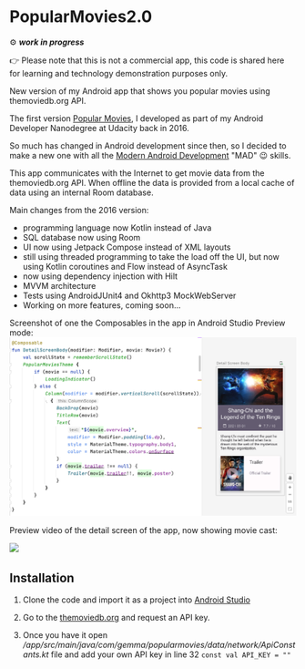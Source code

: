 # PopularMovies2.0

:gear: **_work in progress_** 

:point_right: Please note that this is not a commercial app, this code is shared here for learning and technology demonstration purposes only.

New version of my Android app that shows you popular movies using themoviedb.org API.

The first version [Popular Movies](https://github.com/GemmaLaraSavill/PopularMovies#readme), I developed as part of my Android Developer Nanodegree at Udacity back in 2016. 

So much has changed in Android development since then, so I decided to make a new one with all the [Modern Android Development](https://developer.android.com/series/mad-skills) "MAD" :wink: skills.

This app communicates with the Internet to get movie data from the themoviedb.org API. 
When offline the data is provided from a local cache of data using an internal Room database.

Main changes from the 2016 version:

- programming language now Kotlin instead of Java
- SQL database now using Room
- UI now using Jetpack Compose instead of XML layouts
- still using threaded programming to take the load off the UI, but now using Kotlin coroutines and Flow instead of AsyncTask
- now using dependency injection with Hilt
- MVVM architecture
- Tests using AndroidJUnit4 and Okhttp3 MockWebServer
- Working on more features, coming soon...

Screenshot of one the Composables in the app in Android Studio Preview mode:
![Preview of Movie detail screen body](./github/movie-detail-screen-UI-compose-preview.png)

Preview video of the detail screen of the app, now showing movie cast:

<img src="./github/app-preview-video.gif" width="320" />

## Installation

1. Clone the code and import it as a project into [Android Studio](https://developer.android.com/studio)

2. Go to the [themoviedb.org](http://themoviedb.org) and request an API key. 

3. Once you have it open
_/app/src/main/java/com/gemma/popularmovies/data/network/ApiConstants.kt_ 
file and add your own API key in line 32
`const val API_KEY = ""`
